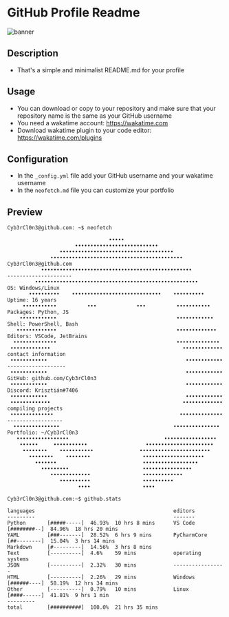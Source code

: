# GitHub Profile Readme 
![banner](https://raw.githubusercontent.com/Cyb3rCl0n3/Cyb3rCl0n3/main/Screenshot%20from%202022-01-08%2019-39-48.png)
## Description
- That's a simple and minimalist README.md for your profile
## Usage
- You can download or copy to your repository and make sure that your repository name is the same as your GitHub username
- You need a wakatime account: https://wakatime.com
- Download wakatime plugin to your code editor: https://wakatime.com/plugins
## Configuration
- In the `_config.yml` file add your GitHub username and your wakatime username
- In the `neofetch.md` file you can customize your portfolio
## Preview
```console
Cyb3rCl0n3@github.com: ~$ neofetch

                                 •••••                                
                      •••••••••••••••••••••••••••                     
                 •••••••••••••••••••••••••••••••••••••                                  
              •••••••••••••••••••••••••••••••••••••••••••                   Cyb3rCl0n3@github.com
           •••••••••••••••••••••••••••••••••••••••••••••••••                ---------------------
         •••••••••••••••••••••••••••••••••••••••••••••••••••••              OS: Windows/Linux
       ••••••••••    •••••••••••••••••••••••••••••    ••••••••••            Uptime: 16 years
     •••••••••••          •••             •••          •••••••••••          Packages: Python, JS
    ••••••••••••                                       ••••••••••••         Shell: PowerShell, Bash
   •••••••••••••                                       •••••••••••••        Editors: VSCode, JetBrains
  ••••••••••••••                                       ••••••••••••••     
 •••••••••••••                                           •••••••••••••      contact information
 ••••••••••••                                             ••••••••••••      -------------------
 ••••••••••••                                             ••••••••••••      GitHub: github.com/Cyb3rCl0n3
 ••••••••••••                                             ••••••••••••      Discord: Krisztián#7406
 ••••••••••••                                             ••••••••••••    
 •••••••••••••                                           •••••••••••••      compiling projects
 ••••••••••••••                                         ••••••••••••••      ------------------
  •••••••••••••••                                     •••••••••••••••       Portfolio: ~/Cyb3rCl0n3
   •••••••••••••••••                               •••••••••••••••••  
    ••••••     •••••••••••                   ••••••••••••••••••••••   
     ••••••••    •••••••••••               •••••••••••••••••••••••    
       ••••••••    ••••••••                 ••••••••••••••••••••      
         •••••••                            ••••••••••••••••••        
           •••••••••                        ••••••••••••••••          
              •••••••••••••                 •••••••••••••             
                 ••••••••••                 ••••••••••                 
                       ••••                 ••••
```
```console
Cyb3rCl0n3@github.com:~$ github.stats

languages                                             editors
---------                                             -------
Python       [#####-----]  46.93%  10 hrs 8 mins      VS Code      [########--]  84.96%  18 hrs 20 mins
YAML         [###-------]  28.52%  6 hrs 9 mins       PyCharmCore  [##--------]  15.04%  3 hrs 14 mins
Markdown     [#---------]  14.56%  3 hrs 8 mins       
Text         [----------]  4.6%    59 mins            operating systems
JSON         [----------]  2.32%   30 mins            -----------------
HTML         [----------]  2.26%   29 mins            Windows      [######----]  58.19%  12 hrs 34 mins
Other        [----------]  0.79%   10 mins            Linux        [####------]  41.81%  9 hrs 1 min
---------
total        [##########]  100.0%  21 hrs 35 mins
```
